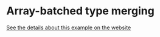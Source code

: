 # Array-batched type merging

[See the details about this example on the website](https://the-guild.dev/graphql/stitching/docs/handbook/type-merging-arrays)
